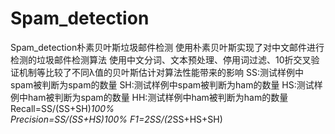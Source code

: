 # Spam_detection
Spam_detection朴素贝叶斯垃圾邮件检测
使用朴素贝叶斯实现了对中文邮件进行检测的垃圾邮件检测算法
使用中文分词、文本预处理、停用词过滤、10折交叉验证机制等比较了不同λ值的贝叶斯估计对算法性能带来的影响
SS:测试样例中spam被判断为spam的数量
SH:测试样例中spam被判断为ham的数量
HS:测试样例中ham被判断为spam的数量
HH:测试样例中ham被判断为ham的数量
Recall=SS/(SS+SH)*100%   
Precision=SS/(SS+HS)*100% 
F1=2*SS/(2*SS+HS+SH)
